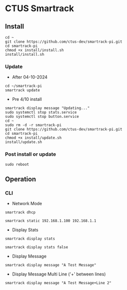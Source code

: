 # CTUS Smartrack

## Install

```
cd ~
git clone https://github.com/ctus-dev/smartrack-pi.git
cd smartrack-pi
chmod +x install/install.sh
install/install.sh
```

### Update

-   After 04-10-2024

```
cd ~/smartrack-pi
smartrack update
```

-   Pre 4/10 install

```
smartrack display message "Updating..."
sudo systemctl stop stats.service
sudo systemctl stop button.service
cd ~
sudo rm -d -r smartrack-pi
git clone https://github.com/ctus-dev/smartrack-pi.git
cd smartrack-pi
chmod +x install/update.sh
install/update.sh
```

### Post install or update

```
sudo reboot
```

## Operation

### CLI

-   Network Mode

```
smartrack dhcp

smartrack static 192.168.1.100 192.168.1.1
```

-   Display Stats

```
smartrack display stats

smartrack display stats false
```

-   Display Message

```
smartrack display message "A Test Message"
```

-   Display Message Multi Line ('+' between lines)

```
smartrack display message "A Test Message+Line 2"
```
